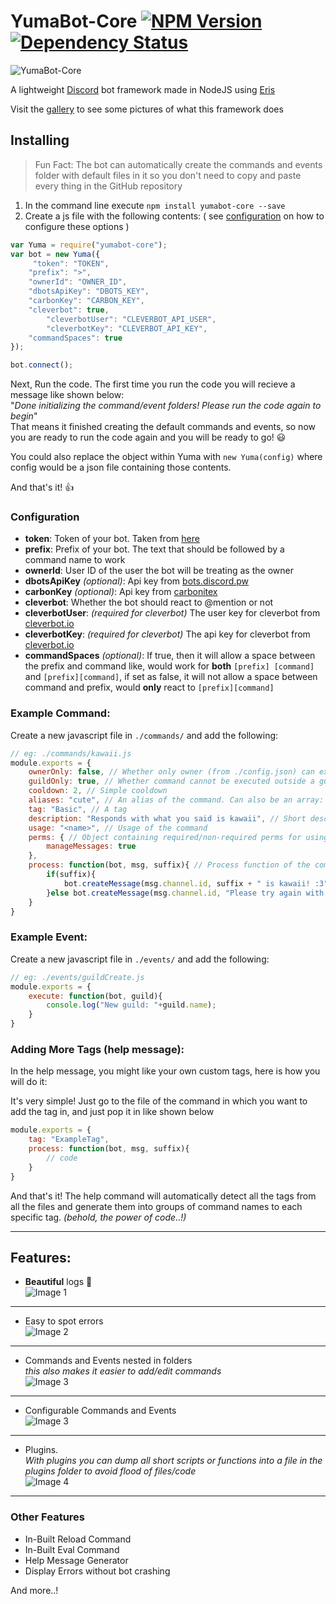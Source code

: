 # YumaBot-Core [![NPM Version](https://img.shields.io/npm/v/yumabot-core.svg?style=flat-square)](https://www.npmjs.com/package/yumabot-core) [![Dependency Status](https://img.shields.io/david/thevexatious/yumabot-core.svg?style=flat-square)](https://david-dm.org/thevexatious/yumabot-core)
![YumaBot-Core](http://i.imgur.com/M3HhEQL.png)

A lightweight [Discord](https://discordapp.com/) bot framework made in NodeJS using [Eris](https://github.com/abalabahaha/eris)

Visit the [gallery](http://imgur.com/a/Rwz1m) to see some pictures of what this framework does

## Installing
> Fun Fact: The bot can automatically create the commands and events folder with default files in it so you don't need to copy and paste every thing in the GitHub repository

1. In the command line execute `npm install yumabot-core --save`
2. Create a js file with the following contents: ( see [configuration](#configuration) on how to configure these options )
```js
var Yuma = require("yumabot-core");
var bot = new Yuma({
	 "token": "TOKEN",
    "prefix": ">",
    "ownerId": "OWNER_ID",
    "dbotsApiKey": "DBOTS_KEY",
    "carbonKey": "CARBON_KEY",
    "cleverbot": true,
		"cleverbotUser": "CLEVERBOT_API_USER",
		"cleverbotKey": "CLEVERBOT_API_KEY",
	"commandSpaces": true
});

bot.connect();
```
Next, Run the code. The first time you run the code you will recieve a message like shown below:  
 "*Done initializing the command/event folders! Please run the code again to begin*"  
 That means it finished creating the default commands and events, so now you are ready to run the code again and you will be ready to go! :smiley:

You could also replace the object within Yuma with `new Yuma(config)` where config would be a json file containing those contents.

And that's it!  :thumbsup:


### Configuration
* **token**: Token of your bot. Taken from [here](https://discordapp.com/developers/applications/me)
* **prefix**: Prefix of your bot. The text that should be followed by a command name to work
* **ownerId**: User ID of the user the bot will be treating as the owner
* **dbotsApiKey** *(optional)*: Api key from [bots.discord.pw](https://bots.discord.pw/)
* **carbonKey** *(optional)*: Api key from [carbonitex](https://www.carbonitex.net/discord/bots)
* **cleverbot**: Whether the bot should react to @mention or not
* **cleverbotUser**: *(required for cleverbot)* The user key for cleverbot from [cleverbot.io](https://cleverbot.io/)
* **cleverbotKey**: *(required for cleverbot)* The api key for cleverbot from [cleverbot.io](https://cleverbot.io/)
* **commandSpaces** *(optional)*: If true, then it will allow a space between the prefix and command like, would work for **both** `[prefix] [command]` and `[prefix][command]`, if set as false, it will not allow a space between command and prefix, would **only** react to `[prefix][command]`

### Example Command:
Create a new javascript file in `./commands/` and add the following:
```js
// eg: ./commands/kawaii.js
module.exports = {
    ownerOnly: false, // Whether only owner (from ./config.json) can execute this command
    guildOnly: true, // Whether command cannot be executed outside a guild
    cooldown: 2, // Simple cooldown
    aliases: "cute", // An alias of the command. Can also be an array: ["alias1", "alias2"]
    tag: "Basic", // A tag
    description: "Responds with what you said is kawaii", // Short description of the command
    usage: "<name>", // Usage of the command
	perms: { // Object containing required/non-required perms for using the command
		manageMessages: true
	},
    process: function(bot, msg, suffix){ // Process function of the command
        if(suffix){
            bot.createMessage(msg.channel.id, suffix + " is kawaii! :3");
        }else bot.createMessage(msg.channel.id, "Please try again with some arguments")
    }
}
```

### Example Event:
Create a new javascript file in `./events/` and add the following:
```js
// eg: ./events/guildCreate.js
module.exports = {
    execute: function(bot, guild){
        console.log("New guild: "+guild.name);
    }
}
```

### Adding More Tags (help message):
In the help message, you might like your own custom tags, here is how you will do it:

It's very simple! Just go to the file of the command in which you want to add the tag in, and just pop it in like shown below
```js
module.exports = {
    tag: "ExampleTag",
    process: function(bot, msg, suffix){
        // code
    }
}
```
And that's it! The help command will automatically detect all the tags from all the files and generate them into groups of command names to each specific tag. *(behold, the power of code..!)*

- - - -
## Features:
* **Beautiful** logs :tada:  
![Image 1](http://i.imgur.com/tXjzpFt.png)

---

 * Easy to spot errors  
![Image 2](http://i.imgur.com/VjRSPve.png)

---

 * Commands and Events nested in folders  
 *this also makes it easier to add/edit commands*  
![Image 3](http://i.imgur.com/rn5lXMJ.png)  


---

 * Configurable Commands and Events  
![Image 3](http://i.imgur.com/u1SfmQs.png)

---

 * Plugins.    
 *With plugins you can dump all short scripts or functions into a file in the plugins folder to avoid flood of files/code*  
![Image 4](http://i.imgur.com/ucatKap.png)

---

### Other Features
* In-Built Reload Command
* In-Built Eval Command
* Help Message Generator
* Display Errors without bot crashing  

And more..!
